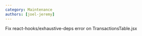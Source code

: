 ```yaml
---
category: Maintenance
authors: [joel-jeremy]
---
```


Fix react-hooks/exhaustive-deps error on TransactionsTable.jsx
